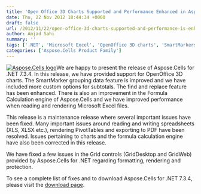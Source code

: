 ```yaml
---
title: 'Open Office 3D Charts Supported and Performance Enhanced in Aspose.Cells for .NET 7.3.4'
date: Thu, 22 Nov 2012 18:44:34 +0000
draft: false
url: /2012/11/22/open-office-3d-charts-supported-and-performance-is-enhanced-in-aspose.cells-for-.net-7.3.4/
author: Amjad Sahi
summary: ''
tags: ['.NET', 'Microsoft Excel', 'OpenOffice 3D charts', 'SmartMarkers', 'find and replace', 'product release']
categories: ['Aspose.Cells Product Family']
---
```


[![Aspose.Cells logo][1]](https://blog.aspose.com/wp-content/uploads/sites/2/2012/05/aspose.cells-logo2.jpg)We are happy to present the release of Aspose.Cells for .NET 7.3.4. In this release, we have provided support for OpenOffice 3D charts. The SmartMarker grouping data feature is improved and we have included more custom options for subtotals. The find and replace feature has been enhanced. There is also an improvement in the Formula Calculation engine of Aspose.Cells and we have improved performance when reading and rendering Microsoft Excel files.

This release is a maintenance release where several important issues have been fixed. Many important issues around reading and writing spreadsheets (XLS, XLSX etc.), rendering PivotTables and exporting to PDF have been resolved. Issues pertaining to charts and the formula calculation engine have also been corrected in this release.

We have fixed a few issues in the Grid controls (GridDesktop and GridWeb) provided by Aspose.Cells for .NET regarding formatting, rendering and protection.

To see a complete list of fixes and to download Aspose.Cells for .NET 7.3.4, please visit the [download page][2].




[1]: https://blog.aspose.com/wp-content/uploads/sites/2/2012/05/aspose.cells-logo2.jpg "Aspose.Cells logo"
[2]: https://downloads.aspose.com/total




